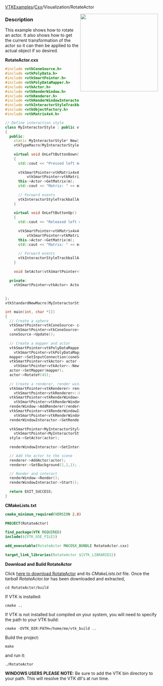 [VTKExamples](/index/)/[Cxx](/Cxx)/Visualization/RotateActor

<img align="right" src="https://github.com/lorensen/VTKExamples/blob/gh-pages/Testing/Baseline/Visualization/TestRotateActor.png?raw=true" width="256" />

### Description
This example shows how to rotate an actor. It also shows how to get the current transformation of the actor so it can then be applied to the actual object if so desired.

**RotateActor.cxx**
```c++
#include <vtkConeSource.h>
#include <vtkPolyData.h>
#include <vtkSmartPointer.h>
#include <vtkPolyDataMapper.h>
#include <vtkActor.h>
#include <vtkRenderWindow.h>
#include <vtkRenderer.h>
#include <vtkRenderWindowInteractor.h>
#include <vtkInteractorStyleTrackballActor.h>
#include <vtkObjectFactory.h>
#include <vtkMatrix4x4.h>

// Define interaction style
class MyInteractorStyle : public vtkInteractorStyleTrackballActor
{
  public:
    static MyInteractorStyle* New();
    vtkTypeMacro(MyInteractorStyle, vtkInteractorStyleTrackballActor);
 
    virtual void OnLeftButtonDown() 
    {
      std::cout << "Pressed left mouse button." << std::endl;
      
      vtkSmartPointer<vtkMatrix4x4> m = 
          vtkSmartPointer<vtkMatrix4x4>::New();
      this->Actor->GetMatrix(m);
      std::cout << "Matrix: " << endl << *m << std::endl;
      
      // Forward events
      vtkInteractorStyleTrackballActor::OnLeftButtonDown();
    }
    
    virtual void OnLeftButtonUp() 
    {
      std::cout << "Released left mouse button." << std::endl;
      
      vtkSmartPointer<vtkMatrix4x4> m = 
          vtkSmartPointer<vtkMatrix4x4>::New();
      this->Actor->GetMatrix(m);
      std::cout << "Matrix: " << endl << *m << std::endl;
      
      // Forward events
      vtkInteractorStyleTrackballActor::OnLeftButtonUp();
    }
    
    void SetActor(vtkSmartPointer<vtkActor> actor) {this->Actor = actor;}
    
  private:
    vtkSmartPointer<vtkActor> Actor;
 
 
};
vtkStandardNewMacro(MyInteractorStyle);

int main(int, char *[])
{
  // Create a sphere
  vtkSmartPointer<vtkConeSource> coneSource = 
    vtkSmartPointer<vtkConeSource>::New();
  coneSource->Update();
  
  // Create a mapper and actor
  vtkSmartPointer<vtkPolyDataMapper> mapper = 
    vtkSmartPointer<vtkPolyDataMapper>::New();
  mapper->SetInputConnection(coneSource->GetOutputPort());
  vtkSmartPointer<vtkActor> actor = 
    vtkSmartPointer<vtkActor>::New();
  actor->SetMapper(mapper);
  actor->RotateY(45);
  
  // Create a renderer, render window, and interactor
  vtkSmartPointer<vtkRenderer> renderer = 
    vtkSmartPointer<vtkRenderer>::New();
  vtkSmartPointer<vtkRenderWindow> renderWindow = 
    vtkSmartPointer<vtkRenderWindow>::New();
  renderWindow->AddRenderer(renderer);
  vtkSmartPointer<vtkRenderWindowInteractor> renderWindowInteractor = 
    vtkSmartPointer<vtkRenderWindowInteractor>::New();
  renderWindowInteractor->SetRenderWindow(renderWindow);
  
  vtkSmartPointer<MyInteractorStyle> style = 
    vtkSmartPointer<MyInteractorStyle>::New();
  style->SetActor(actor);
  
  renderWindowInteractor->SetInteractorStyle( style );

  // Add the actor to the scene
  renderer->AddActor(actor);
  renderer->SetBackground(1,1,1); //white

  // Render and interact
  renderWindow->Render();
  renderWindowInteractor->Start();
         
  return EXIT_SUCCESS;
}
```
**CMakeLists.txt**
```cmake
cmake_minimum_required(VERSION 2.8)
 
PROJECT(RotateActor)
 
find_package(VTK REQUIRED)
include(${VTK_USE_FILE})
 
add_executable(RotateActor MACOSX_BUNDLE RotateActor.cxx)
 
target_link_libraries(RotateActor ${VTK_LIBRARIES})
```

**Download and Build RotateActor**

Click [here to download RotateActor](https://github.com/lorensen/VTKWikiExamplesTarballs/raw/master/RotateActor.tar) and its *CMakeLists.txt* file.
Once the *tarball RotateActor.tar* has been downloaded and extracted,
```
cd RotateActor/build 
```
If VTK is installed:
```
cmake ..
```
If VTK is not installed but compiled on your system, you will need to specify the path to your VTK build:
```
cmake -DVTK_DIR:PATH=/home/me/vtk_build ..
```
Build the project:
```
make
```
and run it:
```
./RotateActor
```
**WINDOWS USERS PLEASE NOTE:** Be sure to add the VTK bin directory to your path. This will resolve the VTK dll's at run time.

